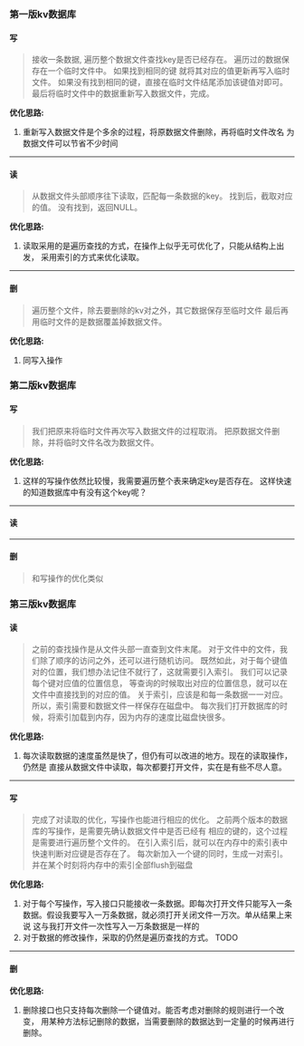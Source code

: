 ### 第一版kv数据库
#### 写
> 接收一条数据, 遍历整个数据文件查找key是否已经存在。
> 遍历过的数据保存在一个临时文件中。
> 如果找到相同的键 就将其对应的值更新再写入临时文件。
> 如果没有找到相同的键，直接在临时文件结尾添加该键值对即可。
> 最后将临时文件中的数据重新写入数据文件，完成。

**优化思路:** 
1. 重新写入数据文件是个多余的过程，将原数据文件删除，再将临时文件改名
为数据文件可以节省不少时间

---
#### 读
> 从数据文件头部顺序往下读取，匹配每一条数据的key。
> 找到后，截取对应的值。
> 没有找到，返回NULL。

**优化思路:** 
1. 读取采用的是遍历查找的方式，在操作上似乎无可优化了，只能从结构上出发，
采用索引的方式来优化读取。

---
#### 删
> 遍历整个文件，除去要删除的kv对之外，其它数据保存至临时文件
> 最后再用临时文件的是数据覆盖掉数据文件。

**优化思路:**
1. 同写入操作





### 第二版kv数据库
#### 写
> 我们把原来将临时文件再次写入数据文件的过程取消。
> 把原数据文件删除，并将临时文件名改为数据文件。

**优化思路:**
1. 这样的写操作依然比较慢，我需要遍历整个表来确定key是否存在。
这样快速的知道数据库中有没有这个key呢？

---
#### 读
> 

---
#### 删
> 和写操作的优化类似



### 第三版kv数据库
#### 读
> 之前的查找操作是从文件头部一直查到文件末尾。
> 对于文件中的文件，我们除了顺序的访问之外，还可以进行随机访问。
> 既然如此，对于每个键值对的位置，我们想办法记住不就行了，这就需要引入索引。
> 我们可以记录每个键对应值的位置信息，
> 等查询的时候取出对应的位置信息，就可以在文件中直接找到的对应的值。
> 关于索引，应该是和每一条数据一一对应。
> 所以，索引需要和数据文件一样保存在磁盘中。
> 每次我们打开数据库的时候，将索引加载到内存，因为内存的速度比磁盘快很多。

**优化思路:**
1. 每次读取数据的速度虽然是快了，但仍有可以改进的地方。现在的读取操作，仍然是
直接从数据文件中读取，每次都要打开文件，实在是有些不尽人意。

---
#### 写
> 完成了对读取的优化，写操作也能进行相应的优化。
> 之前两个版本的数据库的写操作，是需要先确认数据文件中是否已经有
> 相应的键的，这个过程是需要进行遍历整个文件的。
> 在引入索引后，就可以在内存中的索引表中快速判断对应键是否存在了。 
> 每次新加入一个键的同时，生成一对索引。
> 并在某个时刻将内存中的索引全部flush到磁盘

**优化思路:**
1. 对于每个写操作，写入接口只能接收一条数据。即每次打开文件只能写入一条
   数据。假设我要写入一万条数据，就必须打开关闭文件一万次。单从结果上来说
   这与我打开文件一次性写入一万条数据是一样的
2. 对于数据的修改操作，采取的仍然是遍历查找的方式。 TODO


---
#### 删
**优化思路:**
1. 删除接口也只支持每次删除一个键值对。能否考虑对删除的规则进行一个改变，
   用某种方法标记删除的数据，当需要删除的数据达到一定量的时候再进行删除。
